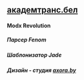 ## [академтранс.бел](http://академтранс.бел)
#### Modx Revolution
##### Парсер Fenom 
##### Шаблонизатор Jade
##### Дизайн - студия [axora.by](http://axora.by)
